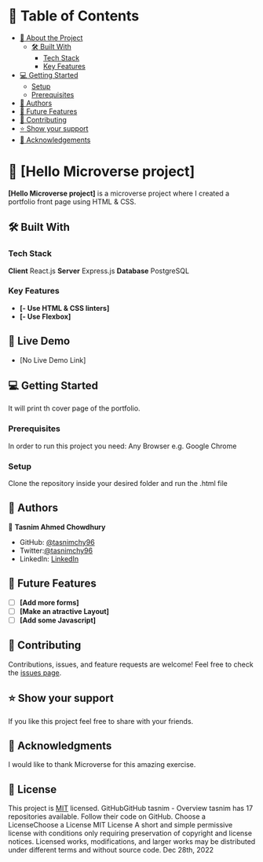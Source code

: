 # :green_book: Table of Contents

- [:book: About the Project](#about-project)
  - [:hammer_and_wrench: Built With](#built-with)
    - [Tech Stack](#tech-stack)
    - [Key Features](#key-features)
- [:computer: Getting Started](#getting-started)
  - [Setup](#setup)
  - [Prerequisites](#prerequisites)
- [:busts_in_silhouette: Authors](#authors)
- [:telescope: Future Features](#future-features)
- [:handshake: Contributing](#contributing)
- [:star:️ Show your support](#support)
- [:pray: Acknowledgements](#acknowledgements)

# :book: [Hello Microverse project]

**[Hello Microverse project]** is a microverse project where I created a portfolio front page using HTML & CSS.

## :hammer_and_wrench: Built With

### Tech Stack

**Client**
React.js
**Server**
Express.js
**Database**
PostgreSQL

### Key Features

- **[- Use HTML & CSS linters]**
- **[- Use Flexbox]**

## :rocket: Live Demo

- [No Live Demo Link]

## :computer: Getting Started

It will print th cover page of the portfolio.

### Prerequisites

In order to run this project you need: Any Browser e.g. Google Chrome

### Setup

Clone the repository inside your desired folder and run the .html file

## :busts_in_silhouette: Authors

:bust_in_silhouette: **Tasnim Ahmed Chowdhury**

- GitHub: [@tasnimchy96](https://github.com/tasnimchy96)
- Twitter:[@tasnimchy96](https://twitter.com/tasnimchy96)
- LinkedIn: [LinkedIn](https://www.linkedin.com/in/tasnim-ahmed-chowdhury-b4504625b)

## :telescope: Future Features

- [ ] **[Add more forms]**
- [ ] **[Make an atractive Layout]**
- [ ] **[Add some Javascript]**

## :handshake: Contributing

Contributions, issues, and feature requests are welcome!
Feel free to check the [issues page](../../issues/).

## :star:️ Show your support

If you like this project feel free to share with your friends.

## :pray: Acknowledgments

I would like to thank Microverse for this amazing exercise.

## :memo: License

This project is [MIT](https://choosealicense.com/licenses/mit/) licensed.
GitHubGitHub
tasnim - Overview
tasnim has 17 repositories available. Follow their code on GitHub.
Choose a LicenseChoose a License
MIT License
A short and simple permissive license with conditions only requiring preservation of copyright and license notices. Licensed works, modifications, and larger works may be distributed under different terms and without source code.
Dec 28th, 2022
